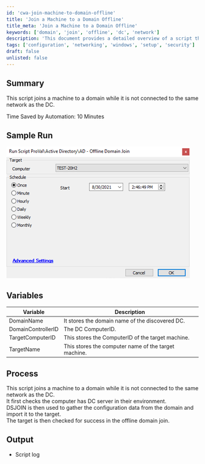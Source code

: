 ```yaml
---
id: 'cwa-join-machine-to-domain-offline'
title: 'Join a Machine to a Domain Offline'
title_meta: 'Join a Machine to a Domain Offline'
keywords: ['domain', 'join', 'offline', 'dc', 'network']
description: 'This document provides a detailed overview of a script that allows a machine to join a domain even when it is not connected to the same network as the Domain Controller (DC). It outlines the variables used, the process involved, and the expected output, highlighting the efficiency gained through automation.'
tags: ['configuration', 'networking', 'windows', 'setup', 'security']
draft: false
unlisted: false
---
```

## Summary

This script joins a machine to a domain while it is not connected to the same network as the DC.

Time Saved by Automation: 10 Minutes

## Sample Run

![Sample Run](../../../static/img/AD---Offline-Domain-Join/image_1.png)

## Variables

| Variable              | Description                                           |
|-----------------------|-------------------------------------------------------|
| DomainName            | It stores the domain name of the discovered DC.      |
| DomainControllerID    | The DC ComputerID.                                   |
| TargetComputerID      | This stores the ComputerID of the target machine.    |
| TargetName            | This stores the computer name of the target machine.  |

## Process

This script joins a machine to a domain while it is not connected to the same network as the DC.  
It first checks the computer has DC server in their environment.  
DSJOIN is then used to gather the configuration data from the domain and import it to the target.  
The target is then checked for success in the offline domain join.

## Output

- Script log




